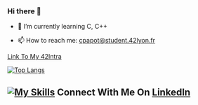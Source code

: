 ### Hi there 👋


- 🌱 I’m currently learning C, C++

- 📫 How to reach me: cpapot@student.42lyon.fr

[Link To My 42Intra](https://profile.intra.42.fr/users/cpapot)

[![Top Langs](https://github-readme-stats.vercel.app/api/top-langs/?username=Cpapot)](https://github.com/anuraghazra/github-readme-stats&theme=blue-green)

## [![My Skills](https://skillicons.dev/icons?i=linkedin)](https://www.linkedin.com/in/corentin-papot-b30462264/) Connect With Me On [LinkedIn](https://www.linkedin.com/in/corentin-papot-b30462264/)
